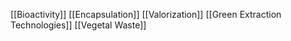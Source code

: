 [[Bioactivity]]
[[Encapsulation]]
[[Valorization]]
[[Green Extraction Technologies]]
[[Vegetal Waste]]
